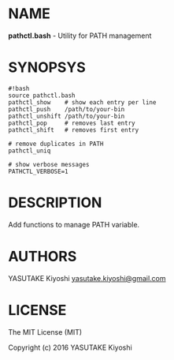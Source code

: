 # NAME

**pathctl.bash** - Utility for PATH management

# SYNOPSYS

    #!bash
    source pathctl.bash
    pathctl_show    # show each entry per line
    pathctl_push    /path/to/your-bin
    pathctl_unshift /path/to/your-bin
    pathctl_pop     # removes last entry
    pathctl_shift   # removes first entry

    # remove duplicates in PATH
    pathctl_uniq

    # show verbose messages
    PATHCTL_VERBOSE=1

# DESCRIPTION

Add functions to manage PATH variable.

# AUTHORS

YASUTAKE Kiyoshi <yasutake.kiyoshi@gmail.com>

# LICENSE

The MIT License (MIT)

Copyright (c) 2016 YASUTAKE Kiyoshi
